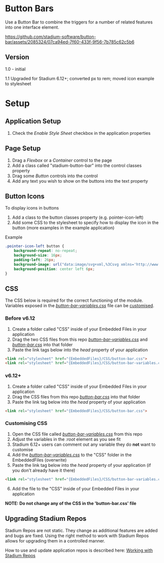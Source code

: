 # Button Bars

Use a Button Bar to combine the triggers for a number of related features into one interface element. 

https://github.com/stadium-software/button-bar/assets/2085324/07ca94ed-7f60-433f-9f56-7b785c62c5b6

## Version 
1.0 - initial

1.1 Upgraded for Stadium 6.12+; converted px to rem; moved icon example to stylesheet

# Setup

## Application Setup
1. Check the *Enable Style Sheet* checkbox in the application properties

## Page Setup
1. Drag a *Flexbox* or a *Container* control to the page 
2. Add a class called "stadium-button-bar" into the control classes property
3. Drag some *Button* controls into the control
4. Add any text you wish to show on the buttons into the text property

## Button Icons
To display icons in buttons

1. Add a class to the button classes property (e.g. pointer-icon-left)
2. Add some CSS to the stylesheet to specify how to display the icon in the button (more examples in the example application)

Example
```css
.pointer-icon-left button {
    background-repeat: no-repeat;
	background-size: 16px;
	padding-left: 26px;
	background-image: url("data:image/svg+xml,%3Csvg xmlns='http://www.w3.org/2000/svg' width='1em' height='1em' viewBox='0 0 24 24'%3E%3C!-- Icon from Material Symbols by Google - https://github.com/google/material-design-icons/blob/master/LICENSE --%3E%3Cpath fill='%23ffffff' d='M11.7 18q-2.4-.125-4.05-1.85T6 12q0-2.5 1.75-4.25T12 6q2.425 0 4.15 1.65T18 11.7l-2.1-.625q-.325-1.35-1.4-2.212T12 8q-1.65 0-2.825 1.175T8 12q0 1.425.863 2.5t2.212 1.4zm1.2 3.95q-.225.05-.45.05H12q-2.075 0-3.9-.788t-3.175-2.137T2.788 15.9T2 12t.788-3.9t2.137-3.175T8.1 2.788T12 2t3.9.788t3.175 2.137T21.213 8.1T22 12v.45q0 .225-.05.45L20 12.3V12q0-3.35-2.325-5.675T12 4T6.325 6.325T4 12t2.325 5.675T12 20h.3zm7.625.55l-4.275-4.275L15 22l-3-10l10 3l-3.775 1.25l4.275 4.275z'/%3E%3C/svg%3E");
	background-position: center left 6px;
}
```

## CSS
The CSS below is required for the correct functioning of the module. Variables exposed in the [*button-bar-variables.css*](button-bar-variables.css) file can be [customised](#customising-css).

### Before v6.12
1. Create a folder called "CSS" inside of your Embedded Files in your application
2. Drag the two CSS files from this repo [*button-bar-variables.css*](button-bar-variables.css) and [*button-bar.css*](button-bar.css) into that folder
3. Paste the link tags below into the *head* property of your application
```html
<link rel="stylesheet" href="{EmbeddedFiles}/CSS/button-bar.css">
<link rel="stylesheet" href="{EmbeddedFiles}/CSS/button-bar-variables.css">
``` 

### v6.12+
1. Create a folder called "CSS" inside of your Embedded Files in your application
2. Drag the CSS files from this repo [*button-bar.css*](button-bar.css) into that folder
3. Paste the link tag below into the *head* property of your application
```html
<link rel="stylesheet" href="{EmbeddedFiles}/CSS/button-bar.css">
``` 

### Customising CSS
1. Open the CSS file called [*button-bar-variables.css*](button-bar-variables.css) from this repo
2. Adjust the variables in the *:root* element as you see fit
3. Stadium 6.12+ users can comment out any variable they do **not** want to customise
4. Add the [*button-bar-variables.css*](button-bar-variables.css) to the "CSS" folder in the EmbeddedFiles (overwrite)
5. Paste the link tag below into the *head* property of your application (if you don't already have it there)
```html
<link rel="stylesheet" href="{EmbeddedFiles}/CSS/button-bar-variables.css">
``` 
6. Add the file to the "CSS" inside of your Embedded Files in your application

**NOTE: Do not change any of the CSS in the 'button-bar.css' file**

## Upgrading Stadium Repos
Stadium Repos are not static. They change as additional features are added and bugs are fixed. Using the right method to work with Stadium Repos allows for upgrading them in a controlled manner. 

How to use and update application repos is described here: [Working with Stadium Repos](https://github.com/stadium-software/samples-upgrading)